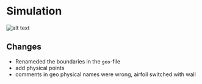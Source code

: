 # Simulation

![alt text](./result.svg)

## Changes
- Renameded the boundaries in the `geo`-file
- add physical points
- comments in geo physical names were wrong, airfoil switched with wall

